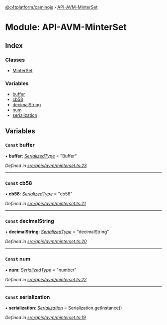 [@c4tplatform/caminojs](../api.md) › [API-AVM-MinterSet](api_avm_minterset.md)

# Module: API-AVM-MinterSet

## Index

### Classes

* [MinterSet](../classes/api_avm_minterset.minterset.md)

### Variables

* [buffer](api_avm_minterset.md#const-buffer)
* [cb58](api_avm_minterset.md#const-cb58)
* [decimalString](api_avm_minterset.md#const-decimalstring)
* [num](api_avm_minterset.md#const-num)
* [serialization](api_avm_minterset.md#const-serialization)

## Variables

### `Const` buffer

• **buffer**: *[SerializedType](utils_serialization.md#serializedtype)* = "Buffer"

*Defined in [src/apis/avm/minterset.ts:23](https://github.com/chain4travel/caminojs/blob/8077d740/src/apis/avm/minterset.ts#L23)*

___

### `Const` cb58

• **cb58**: *[SerializedType](utils_serialization.md#serializedtype)* = "cb58"

*Defined in [src/apis/avm/minterset.ts:21](https://github.com/chain4travel/caminojs/blob/8077d740/src/apis/avm/minterset.ts#L21)*

___

### `Const` decimalString

• **decimalString**: *[SerializedType](utils_serialization.md#serializedtype)* = "decimalString"

*Defined in [src/apis/avm/minterset.ts:20](https://github.com/chain4travel/caminojs/blob/8077d740/src/apis/avm/minterset.ts#L20)*

___

### `Const` num

• **num**: *[SerializedType](utils_serialization.md#serializedtype)* = "number"

*Defined in [src/apis/avm/minterset.ts:22](https://github.com/chain4travel/caminojs/blob/8077d740/src/apis/avm/minterset.ts#L22)*

___

### `Const` serialization

• **serialization**: *[Serialization](../classes/utils_serialization.serialization.md)* = Serialization.getInstance()

*Defined in [src/apis/avm/minterset.ts:19](https://github.com/chain4travel/caminojs/blob/8077d740/src/apis/avm/minterset.ts#L19)*
